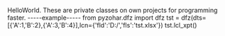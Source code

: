 HelloWorld.
These are private classes on own projects for programming faster.
-----example-----
from pyzohar.dfz import dfz
tst = dfz(dts=[{'A':1,'B':2},{'A':3,'B':4}],lcn={'fld':'D:/','fls':'tst.xlsx'})
tst.lcl_xpt()